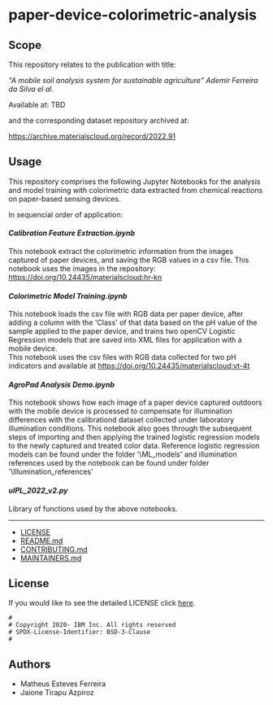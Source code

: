 # paper-device-colorimetric-analysis
 
<!-- This should be the location of the title of the repository, normally the short name -->

<!-- Build Status, is a great thing to have at the top of your repository, it shows that you take your CI/CD as first class citizens -->
<!-- [![Build Status](https://travis-ci.org/jjasghar/ibm-cloud-cli.svg?branch=master)](https://travis-ci.org/jjasghar/ibm-cloud-cli) -->

<!-- Not always needed, but a scope helps the user understand in a short sentance like below, why this repo exists -->
## Scope

This repository relates to the publication with title:

*"A mobile soil analysis system for sustainable agriculture" Ademir Ferreira da Silva el al.*

Available at: TBD

and the corresponding dataset repository archived at: 

https://archive.materialscloud.org/record/2022.91

<!-- A more detailed Usage or detailed explaination of the repository here -->
## Usage

This repository comprises the following Jupyter Notebooks for the analysis and model training with colorimetric data extracted from chemical reactions on paper-based sensing devices.

In sequencial order of application:

#### *Calibration Feature Extraction.ipynb*

This notebook extract the colorimetric information from the images captured of paper devices, and saving the RGB values in a csv file.
This notebook uses the images in the repository: https://doi.org/10.24435/materialscloud:hr-kn

#### *Colorimetric Model Training.ipynb*

This notebook loads the csv file with RGB data per paper device, after adding a column with the 'Class' of that data based on the pH value of the sample applied to the paper device, and trains two openCV Logistic Regression models that are saved into XML files for application with a mobile device.  
This notebook uses the csv files with RGB data collected for two pH indicators and available at https://doi.org/10.24435/materialscloud:vt-4t


#### *AgroPad Analysis Demo.ipynb*

This notebook shows how each image of a paper device captured outdoors with the mobile device is processed to compensate for illumination differences with the calibrationd dataset collected under laboratory illumination conditions. This notebook also goes through the subsequent steps of importing and then applying the trained logistic regression models to the newly captured and treated color data. Reference logistic regression models can be found under the folder '\ML_models' and illumination references used by the notebook can be found under folder '\Illumination_references'

#### *uIPL_2022_v2.py*

Library of functions used by the above notebooks. 


-------------------------------------


* [LICENSE](LICENSE)
* [README.md](README.md)
* [CONTRIBUTING.md](CONTRIBUTING.md)
* [MAINTAINERS.md](MAINTAINERS.md)
<!-- A Changelog allows you to track major changes and things that happen, https://github.com/github-changelog-generator/github-changelog-generator can help automate the process 
* [CHANGELOG.md](CHANGELOG.md) -->

<!-- > These are optional -->

<!-- The following are OPTIONAL, but strongly suggested to have in your repository. 
* [dco.yml](.github/dco.yml) - This enables DCO bot for you, please take a look https://github.com/probot/dco for more details.
* [travis.yml](.travis.yml) - This is a example `.travis.yml`, please take a look https://docs.travis-ci.com/user/tutorial/ for more details. -->

<!-- These may be copied into a new or existing project to make it easier for developers not on a project team to collaborate. -->

<!-- A notes section is useful for anything that isn't covered in the Usage or Scope. Like what we have below. 
## Notes
**NOTE: While this boilerplate project uses the Apache 2.0 license, when
establishing a new repo using this template, please use the
license that was approved for your project.**
**NOTE: This repository has been configured with the [DCO bot](https://github.com/probot/dco).
When you set up a new repository that uses the Apache license, you should
use the DCO to manage contributions. The DCO bot will help enforce that.
Please contact one of the IBM GH Org stewards.** -->

<!-- Questions can be useful but optional, this gives you a place to say, "This is how to contact this project maintainers or create PRs -->
<!-- If you have any questions or issues you can create a new [issue here][issues].
Pull requests are very welcome! Make sure your patches are well tested.
Ideally create a topic branch for every separate change you make. For
example:
1. Fork the repo
2. Create your feature branch (`git checkout -b my-new-feature`)
3. Commit your changes (`git commit -am 'Added some feature'`)
4. Push to the branch (`git push origin my-new-feature`)
5. Create new Pull Request -->

## License

<!-- All source files must include a Copyright and License header. The SPDX license header is 
preferred because it can be easily scanned. -->

If you would like to see the detailed LICENSE click [here](LICENSE).

```text
#
# Copyright 2020- IBM Inc. All rights reserved
# SPDX-License-Identifier: BSD-3-Clause
#
```
## Authors

- Matheus Esteves Ferreira 
- Jaione Tirapu Azpiroz 

[issues]: https://github.com/IBM/repo-template/issues/new
